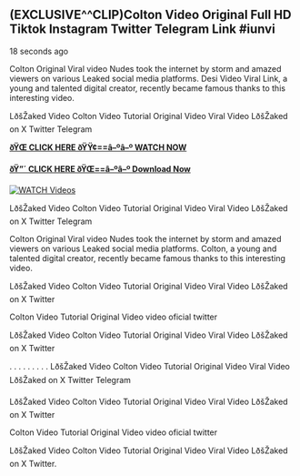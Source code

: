## (EXCLUSIVE^^CLIP)Colton Video Original Full HD Tiktok Instagram Twitter Telegram Link #iunvi

18 seconds ago

Colton Original Viral video Nudes took the internet by storm and amazed viewers on various Leaked social media platforms. Desi Video Viral Link, a young and talented digital creator, recently became famous thanks to this interesting video.

LðšŽaked Video Colton Video Tutorial Original Video Viral Video LðšŽaked on X Twitter Telegram

**[ðŸŒ CLICK HERE ðŸŸ¢==â–ºâ–º WATCH NOW](https://clips-mediaa.blogspot.com/2025/02/video-viral-download.html)**

**[ðŸ”´ CLICK HERE ðŸŒ==â–ºâ–º Download Now](https://clips-mediaa.blogspot.com/2025/02/video-viral-download.html)**

[![WATCH Videos](https://i.imgur.com/dJHk4Zq.gif)](https://clips-mediaa.blogspot.com/2025/02/video-viral-download.html)

LðšŽaked Video Colton Video Tutorial Original Video Viral Video LðšŽaked on X Twitter Telegram

Colton Original Viral video Nudes took the internet by storm and amazed viewers on various Leaked social media platforms. Colton, a young and talented digital creator, recently became famous thanks to this interesting video.

LðšŽaked Video Colton Video Tutorial Original Video Viral Video LðšŽaked on X Twitter

Colton Video Tutorial Original Video video oficial twitter

LðšŽaked Video Colton Video Tutorial Original Video Viral Video LðšŽaked on X Twitter

. . . . . . . . . LðšŽaked Video Colton Video Tutorial Original Video Viral Video LðšŽaked on X Twitter Telegram

LðšŽaked Video Colton Video Tutorial Original Video Viral Video LðšŽaked on X Twitter

Colton Video Tutorial Original Video video oficial twitter

LðšŽaked Video Colton Video Tutorial Original Video Viral Video LðšŽaked on X Twitter.